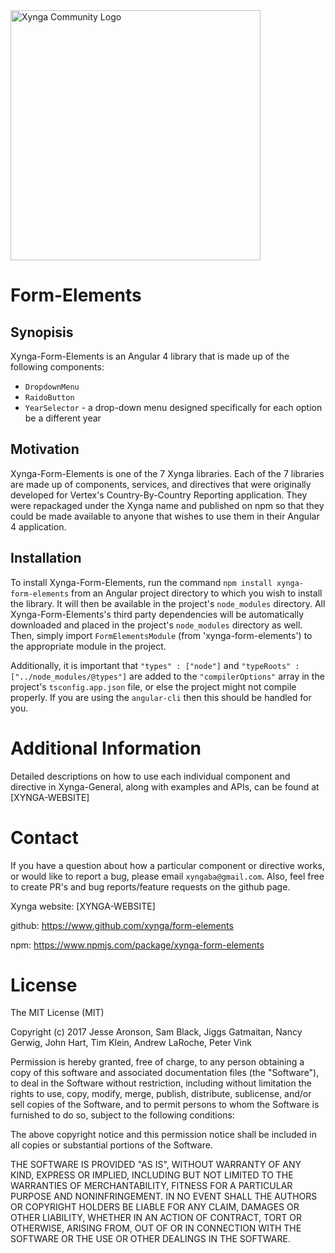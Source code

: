 <img src="https://s3.amazonaws.com/xynga/images/XYNGA.png" width="400" alt="Xynga Community Logo"/>

# Form-Elements

## Synopisis

Xynga-Form-Elements is an Angular 4 library that is made up of the following components: 
  
- `DropdownMenu`
- `RaidoButton`
- `YearSelector` - a drop-down menu designed specifically for each option be a different year

## Motivation

Xynga-Form-Elements is one of the 7 Xynga libraries. Each of the 7 libraries are made up of components,
services, and directives that were originally developed for Vertex's Country-By-Country Reporting application.
They were repackaged under the Xynga name and published on npm so that they could be made available to anyone
that wishes to use them in their Angular 4 application.

## Installation

To install Xynga-Form-Elements, run the command `npm install xynga-form-elements` from an Angular project
directory to which you wish to install the library. It will then be available in the project's `node_modules`
directory. All Xynga-Form-Elements's third party dependencies will be automatically downloaded and placed in
the project's `node_modules` directory as well. Then, simply import `FormElementsModule` (from 'xynga-form-elements')
to the appropriate module in the project.

Additionally, it is important that `"types" : ["node"]` and `"typeRoots" : ["../node_modules/@types"]` are
added to the `"compilerOptions"` array in the project's `tsconfig.app.json` file, or else the project might
not compile properly. If you are using the `angular-cli` then this should be handled for you.

# Additional Information

Detailed descriptions on how to use each individual component and directive in Xynga-General, along with examples
and APIs, can be found at [XYNGA-WEBSITE]

# Contact 

If you have a question about how a particular component or directive works, or would like to report a bug, please email
`xyngaba@gmail.com`. Also, feel free to create PR's and bug reports/feature requests on the github page.

Xynga website: [XYNGA-WEBSITE]

github: https://www.github.com/xynga/form-elements

npm: https://www.npmjs.com/package/xynga-form-elements

# License 

The MIT License (MIT)

Copyright (c) 2017 Jesse Aronson, Sam Black, Jiggs Gatmaitan, Nancy Gerwig, John Hart,
Tim Klein, Andrew LaRoche, Peter Vink

Permission is hereby granted, free of charge, to any person obtaining a copy
of this software and associated documentation files (the "Software"), to deal
in the Software without restriction, including without limitation the rights
to use, copy, modify, merge, publish, distribute, sublicense, and/or sell
copies of the Software, and to permit persons to whom the Software is
furnished to do so, subject to the following conditions:

The above copyright notice and this permission notice shall be included in
all copies or substantial portions of the Software.

THE SOFTWARE IS PROVIDED "AS IS", WITHOUT WARRANTY OF ANY KIND, EXPRESS OR
IMPLIED, INCLUDING BUT NOT LIMITED TO THE WARRANTIES OF MERCHANTABILITY,
FITNESS FOR A PARTICULAR PURPOSE AND NONINFRINGEMENT. IN NO EVENT SHALL THE
AUTHORS OR COPYRIGHT HOLDERS BE LIABLE FOR ANY CLAIM, DAMAGES OR OTHER
LIABILITY, WHETHER IN AN ACTION OF CONTRACT, TORT OR OTHERWISE, ARISING FROM,
OUT OF OR IN CONNECTION WITH THE SOFTWARE OR THE USE OR OTHER DEALINGS IN
THE SOFTWARE.